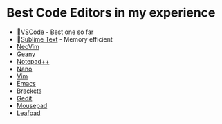 # Best Code Editors in my experience
- 🌟[VSCode](https://code.visualstudio.com/) - Best one so far
- 🌟[Sublime Text](https://www.sublimetext.com/) - Memory efficient
- [NeoVim](https://neovim.io/)
- [Geany](https://www.geany.org/)
- [Notepad++](https://notepad-plus-plus.org/)
- [Nano](https://www.nano-editor.org/)
- [Vim](https://www.vim.org/)
- [Emacs](https://www.gnu.org/software/emacs/)
- [Brackets](https://brackets.io/)
- [Gedit](https://wiki.gnome.org/Apps/Gedit)
- [Mousepad](https://docs.xfce.org/apps/mousepad/start)
- [Leafpad](https://savannah.nongnu.org/projects/leafpad)


